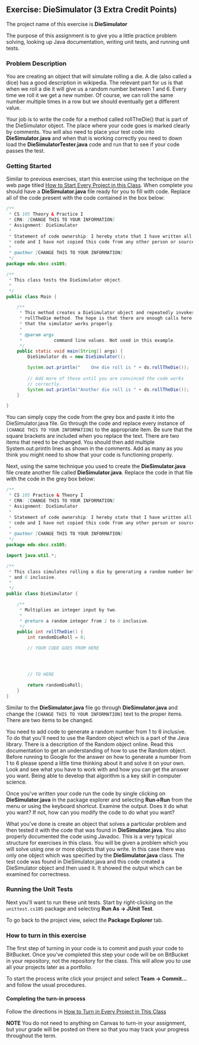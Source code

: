## Exercise: DieSimulator (3 Extra Credit Points)

The project name of this exercise is **DieSimulator** 

The purpose of this assignment is to give you a little practice problem solving, looking up Java documentation, writing unit tests, and running unit tests.

### Problem Description

You are creating an object that will simulate rolling a die. A die (also called a dice) has a good description in wikipedia. The relevant part for us is that when we roll a die it will give us a random number between 1 and 6. Every time we roll it we get a new number. Of course, we can roll the same number multiple times in a row but we should eventually get a different value.

Your job is to write the code for a method called rollTheDie() that is part of the DieSimulator object. The place where your code goes is marked clearly by comments. You will also need to place your test code into **DieSimulator.java** and when that is working correctly you need to down load the **DieSimulatorTester.java** code and run that to see if your code passes the test.

### Getting Started

Similar to previous exercises, start this exercise using the technique on the web page titled [How to Start Every Project in this Class](http://crowd.cs.sbcc.edu:7990/projects/CS105F2016/repos/allan.knight/browse/HowToStartEveryProject.md). When complete you should have a **DieSimulator.java** file ready for you to fill with code. Replace all of the code present with the code contained in the box below:

```java
/**
 * CS 105 Theory & Practice I
 * CRN: [CHANGE THIS TO YOUR INFORMATION]
 * Assignment: DieSimulator
 * 
 * Statement of code ownership: I hereby state that I have written all of this
 * code and I have not copied this code from any other person or source.
 * 
 * @author [CHANGE THIS TO YOUR INFORMATION]
 */
package edu.sbcc.cs105;

/**
 * This class tests the DieSimulator object.
 *
 */
public class Main {

    /**
     * This method creates a DieSimulator object and repeatedly invokes its
     * rollTheDie method. The hope is that there are enough calls here to show
     * that the simulator works properly.
     * 
     * @param args
     *            command line values. Not used in this example.
     */
    public static void main(String[] args) {
        DieSimulator ds = new DieSimulator();

        System.out.println("    One die roll is " + ds.rollTheDie());
        
        // Add more of these until you are convinced the code works
        // correctly.
        System.out.println("Another die roll is " + ds.rollTheDie());
    }

}
```

You can simply copy the code from the grey box and paste it into the DieSimulator.java file. Go through the code and replace every instance of `[CHANGE THIS TO YOUR INFORMATION]` to the appropriate item. Be sure that the square brackets are included when you replace the text. There are two items that need to be changed. You should then add multiple System.out.println lines as shown in the comments. Add as many as you think you might need to show that your code is functioning properly.

Next, using the same technique you used to create the **DieSimulator.java** file create another file called **DieSimulator.java**. Replace the code in that file with the code in the grey box below:

```java
/**
 * CS 105 Practice & Theory I
 * CRN: [CHANGE THIS TO YOUR INFORMATION]
 * Assignment: DieSimulator
 * 
 * Statement of code ownership: I hereby state that I have written all of this
 * code and I have not copied this code from any other person or source.
 * 
 * @author [CHANGE THIS TO YOUR INFORMATION]
 */
package edu.sbcc.cs105;

import java.util.*;

/**
 * This class simulates rolling a die by generating a random number between 1
 * and 6 inclusive.
 *
 */
public class DieSimulator {

    /**
     * Multiplies an integer input by two.
     * 
     * @return a random integer from 1 to 6 inclusive.
     */
    public int rollTheDie() {
        int randomDieRoll = 0;

        // YOUR CODE GOES FROM HERE




        // TO HERE

        return randomDieRoll;
    }
}
```

Similar to the **DieSimulator.java** file go through **DieSimulator.java** and change the `[CHANGE THIS TO YOUR INFORMATION]` text to the proper items. There are two items to be changed.

You need to add code to generate a random number from 1 to 6 inclusive. To do that you'll need to use the Random object which is a part of the Java library. There is a description of the Random object online. Read this documentation to get an understanding of how to use the Random object. Before running to Google for the answer on how to generate a number from 1 to 6 please spend a little time thinking about it and solve it on your own. Look and see what you have to work with and how you can get the answer you want. Being able to develop that algorithm is a key skill in computer science.

Once you've written your code run the code by single clicking on **DieSimulator.java** in the package explorer and selecting **Run->Run** from the menu or using the keyboard shortcut. Examine the output. Does it do what you want? If not, how can you modify the code to do what you want?

What you've done is create an object that solves a particular problem and then tested it with the code that was found in **DieSimulator.java**. You also properly documented the code using Javadoc. This is a very typical structure for exercises in this class. You will be given a problem which you will solve using one or more objects that you write. In this case there was only one object which was specified by the **DieSimulator.java** class. The test code was found in DieSimulator.java and this code created a DieSimulator object and then used it. It showed the output which can be examined for correctness.

### Running the Unit Tests

Next you'll want to run these unit tests. Start by right-clicking on the `unittest.cs105` package and selecting **Run As -> JUnit Test**. 

To go back to the project view, select the **Package Explorer** tab.

### How to turn in this exercise

The first step of turning in your code is to commit and push your code to BitBucket. Once you've completed this step your code will be on BitBucket in your repository, not the repository for the class. This will allow you to use all your projects later as a portfolio.

To start the process write click your project and select **Team -> Commit...** and follow the usual procedures.

#### Completing the turn-in process

Follow the directions in [How to Turn in Every Project in This Class](http://crowd.cs.sbcc.edu:7990/projects/CS105F2016/repos/allan.knight/browse/HowToTurnInEveryProjectInThisClass.md)

**NOTE** You do not need to anything on Canvas to turn-in your assignment, but your grade will be posted on there so that you may track your progress throughout the term.

